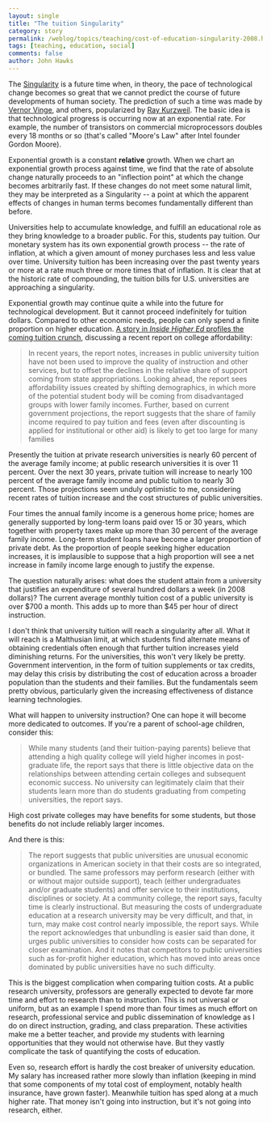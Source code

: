 ```yaml
---
layout: single 
title: "The tuition Singularity" 
category: story
permalink: /weblog/topics/teaching/cost-of-education-singularity-2008.html
tags: [teaching, education, social] 
comments: false 
author: John Hawks 
---
```


The <a href="http://en.wikipedia.org/wiki/Technological_singularity">Singularity</a> is a future time when, in theory, the pace of technological change becomes so great that we cannot predict the course of future developments of human society. The prediction of such a time was made by <a href="http://en.wikipedia.org/wiki/Vernor_Vinge">Vernor Vinge</a>, and others, popularized by <a href="http://en.wikipedia.org/wiki/Ray_Kurzweil">Ray Kurzweil</a>. The basic idea is that technological progress is occurring now at an exponential rate. For example, the number of transistors on commercial microprocessors doubles every 18 months or so (that's called "Moore's Law" after Intel founder Gordon Moore). 

Exponential growth is a constant <b>relative</b> growth. When we chart an exponential growth process against time, we find that the rate of absolute change naturally proceeds to an "inflection point" at which the change becomes arbitrarily fast. If these changes do not meet some natural limit, they may be interpreted as a Singularity -- a point at which the apparent effects of changes in human terms becomes fundamentally different than before. 

Universities help to accumulate knowledge, and fulfill an educational role as they bring knowledge to a broader public. For this, students pay tuition. Our monetary system has its own exponential growth process -- the rate of inflation, at which a given amount of money purchases less and less value over time. University tuition has been increasing over the past twenty years or more at a rate much three or more times that of inflation. It is clear that at the historic rate of compounding, the tuition bills for U.S. universities are approaching a singularity. 

Exponential growth may continue quite a while into the future for technological development. But it cannot proceed indefinitely for tuition dollars. Compared to other economic needs, people can only spend a finite proportion on higher education. <a href="http://insidehighered.com/news/2008/12/01/tuition">A story in <i>Inside Higher Ed</i> profiles the coming tuition crunch</a>, discussing a recent report on college affordability:

<blockquote>In recent years, the report notes, increases in public university tuition have not been used to improve the quality of instruction and other services, but to offset the declines in the relative share of support coming from state appropriations. Looking ahead, the report sees affordability issues created by shifting demographics, in which more of the potential student body will be coming from disadvantaged groups with lower family incomes. Further, based on current government projections, the report suggests that the share of family income required to pay tuition and fees (even after discounting is applied for institutional or other aid) is likely to get too large for many families</blockquote>

Presently the tuition at private research universities is nearly 60 percent of the average family income; at public research universities it is over 11 percent. Over the next 30 years, private tuition will increase to nearly 100 percent of the average family income and public tuition to nearly 30 percent. Those projections seem unduly optimistic to me, considering recent rates of tuition increase and the cost structures of public universities. 

Four times the annual family income is a generous home price; homes are generally supported by long-term loans paid over 15 or 30 years, which together with property taxes make up more than 30 percent of the average family income. Long-term student loans have become a larger proportion of private debt. As the proportion of people seeking higher education increases, it is implausible to suppose that a high proportion will see a net increase in family income large enough to justify the expense. 

The question naturally arises: what does the student attain from a university that justifies an expenditure of several hundred dollars a week (in 2008 dollars)? The current average monthly tuition cost of a public university is over $700 a month. This adds up to more than $45 per hour of direct instruction. 

I don't think that university tuition will reach a singularity after all. What it will reach is a Malthusian limit, at which students find alternate means of obtaining credentials often enough that further tuition increases yield diminishing returns. For the universities, this won't very likely be pretty. Government intervention, in the form of tuition supplements or tax credits, may delay this crisis by distributing the cost of education across a broader population than the students and their families. But the fundamentals seem pretty obvious, particularly given the increasing effectiveness of distance learning technologies. 

What will happen to university instruction? One can hope it will become more dedicated to outcomes. If you're a parent of school-age children, consider this: 

<blockquote>While many students (and their tuition-paying parents) believe that attending a high quality college will yield higher incomes in post-graduate life, the report says that there is little objective data on the relationships between attending certain colleges and subsequent economic success. No university can legitimately claim that their students learn more than do students graduating from competing universities, the report says.</blockquote>

High cost private colleges may have benefits for some students, but those benefits do not include reliably larger incomes. 

And there is this: 

<blockquote>The report suggests that public universities are unusual economic organizations in American society in that their costs are so integrated, or bundled. The same professors may perform research (either with or without major outside support), teach (either undergraduates and/or graduate students) and offer service to their institutions, disciplines or society. At a community college, the report says, faculty time is clearly instructional. But measuring the costs of undergraduate education at a research university may be very difficult, and that, in turn, may make cost control nearly impossible, the report says. While the report acknowledges that unbundling is easier said than done, it urges public universities to consider how costs can be separated for closer examination. And it notes that competitors to public universities  such as for-profit higher education, which has moved into areas once dominated by public universities  have no such difficulty.</blockquote>

This is the biggest complication when comparing tuition costs. At a public research university, professors are generally expected to devote far more time and effort to research than to instruction. This is not universal or uniform, but as an example I spend more than four times as much effort on research, professional service and public dissemination of knowledge as I do on direct instruction, grading, and class preparation. These activities make me a better teacher, and provide my students with learning opportunities that they would not otherwise have. But they vastly complicate the task of quantifying the costs of education. 

Even so, research effort is hardly the cost breaker of university education. My salary has increased rather more slowly than inflation (keeping in mind that some components of my total cost of employment, notably health insurance, have grown faster). Meanwhile tuition has sped along at a much higher rate. That money isn't going into instruction, but it's not going into research, either.



